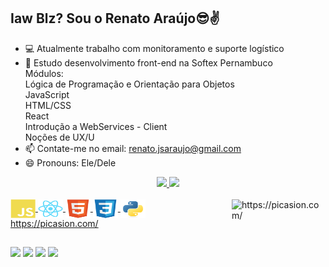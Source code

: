 ## Iaw Blz? Sou o Renato Araújo😎✌️

- 💻 Atualmente trabalho com monitoramento e suporte logístico
- 🌱 Estudo desenvolvimento front-end na Softex Pernambuco
<br>Módulos:
<br>Lógica de Programação e Orientação para Objetos<break>
<br>JavaScript
<br>HTML/CSS
<br>React
<br>Introdução a WebServices - Client
 <br>Noções de UX/U
- 📫 Contate-me no email: renato.jsaraujo@gmail.com
- 😄 Pronouns: Ele/Dele
<div align="center">
  <a href="https://github.com/rafaballerini">
  <img height="180em" src="https://github-readme-stats.vercel.app/api?username=escorpeano&show_icons=true&theme=tokyonight&include_all_commits=true&count_private=true"/>
  <img height="180em" src="https://github-readme-stats.vercel.app/api/top-langs/?username=escorpeano&layout=compact&langs_count=7&theme=tokyonight"/>
</div>

<div style="display: inline_block"><br>
  <img align="center" alt="Renato-Js" height="30" width="40" src="https://raw.githubusercontent.com/devicons/devicon/master/icons/javascript/javascript-plain.svg">
  <img align="center" alt="Renato-React" height="30" width="40" src="https://raw.githubusercontent.com/devicons/devicon/master/icons/react/react-original.svg">
  <img align="center" alt="Renato-HTML" height="30" width="40" src="https://raw.githubusercontent.com/devicons/devicon/master/icons/html5/html5-original.svg">
  <img align="center" alt="Renato-CSS" height="30" width="40" src="https://raw.githubusercontent.com/devicons/devicon/master/icons/css3/css3-original.svg">
  <img align="center" alt="Renato-Python" height="30" width="40" src="https://raw.githubusercontent.com/devicons/devicon/master/icons/python/python-original.svg">
  <a href="https://picasion.com/"><img align="right" src="https://i.picasion.com/pic92/39dc832647938d2d5a6b21407629e686.gif" width="150" height="150" border="0" alt="https://picasion.com/" /></a><br /><a href="https://picasion.com/">https://picasion.com/</a>
</div>

##
  
  <div> 
  <a href="https://instagram.com/renatoaraujoadm" target="_blank"><img src="https://img.shields.io/badge/-Instagram-%23E4405F?style=for-the-badge&logo=instagram&logoColor=white" target="_blank"></a>
  <a href = "mailto:renato.jsaraujo@gmail.com"><img src="https://img.shields.io/badge/-Gmail-%23333?style=for-the-badge&logo=gmail&logoColor=white" target="_blank"></a>
  <a href = "https://www.linkedin.com/in/raraujo1/"><img src="https://img.shields.io/badge/-LinkedIn-%230077B5?style=for-the-badge&logo=linkedin&logoColor=white" target="_blank"></a> 
  <a href="https://wa.me/qr/PDG4XFC5XZDFI1"><img src="https://img.shields.io/badge/WhatsApp-25D366?style=for-the-badge&logo=whatsapp&logoColor=white" target="_blank"></a>
 
</div>
